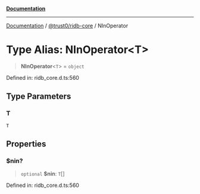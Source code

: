 [**Documentation**](../../../README.md)

***

[Documentation](../../../README.md) / [@trust0/ridb-core](../README.md) / NInOperator

# Type Alias: NInOperator\<T\>

> **NInOperator**\<`T`\> = `object`

Defined in: ridb\_core.d.ts:560

## Type Parameters

### T

`T`

## Properties

### $nin?

> `optional` **$nin**: `T`[]

Defined in: ridb\_core.d.ts:560
